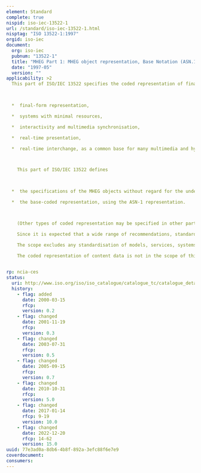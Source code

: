 ```yaml
---
element: Standard
complete: true
nispid: iso-iec-13522-1
url: /standard/iso-iec-13522-1.html
nisptag: "ISO 13522-1:1997"
orgid: iso-iec
document:
  org: iso-iec
  pubnum: "13522-1"
  title: "MHEG Part 1: MHEG object representation, Base Notation (ASN.1)"
  date: "1997-05"
  version: ""
applicability: >2
  This part of ISO/IEC 13522 specifies the coded representation of final-form multimedia and hypermedia information objects that are interchanged as units within or across services and applications, by any means of interchange (e.g. storage, local area network, wide area telecommunication, broadcast telecommunications or broadcast networks). These objects, called MHEG objects, define the structure of a multimedia presentation.  These objects provide the following functionalities 

    

  *  final-form representation,

  *  systems with minimal resources,

  *  interactivity and multimedia synchronisation,

  *  real-time presentation,

  *  real-time interchange, as a common base for many multimedia and hypermedia applications.



    This part of ISO/IEC 13522 defines 

    

  *  the specifications of the MHEG objects without regard for the underlying representation coded representation,

  *  the base-coded representation, using the ASN-1 representation.



    (Other types of coded representation may be specified in other parts of ISO/IEC 13522.)

    Since it is expected that a wide range of recommendations, standards, and using applications will be users of this part of ISO/IEC 13522, the scope focuses on the generic structuring aspects. This part of ISO/IEC 13522 recognises the semantics implied by the specification of the MHEG objects but does not enforce any semantic interpretation by the using application.

    The scope excludes any standardisation of models, services, systems, protocols or applications that make use of MHEG objects. Integration of MHEG objects within these models, services, systems, protocols or applications, or interworking, may be defined by other standards.

    The coded representation of content data is not in the scope of this part of ISO/IEC 13522.

  
rp: ncia-ces
status:
  uri: http://www.iso.org/iso/iso_catalogue/catalogue_tc/catalogue_detail.htm?csnumber=22153
  history: 
    - flag: added
      date: 2000-03-15
      rfcp: 
      version: 0.2
    - flag: changed
      date: 2001-11-19
      rfcp: 
      version: 0.3
    - flag: changed
      date: 2003-07-31
      rfcp: 
      version: 0.5
    - flag: changed
      date: 2005-09-15
      rfcp: 
      version: 0.7
    - flag: changed
      date: 2010-10-31
      rfcp: 
      version: 5.0
    - flag: changed
      date: 2017-01-14
      rfcp: 9-19
      version: 10.0
    - flag: changed
      date: 2022-12-20
      rfcp: 14-62
      version: 15.0
uuid: 77e3ad0a-8db6-4b8f-892a-3efc88f6e7e9
coverdocument:
consumers:
---
```

